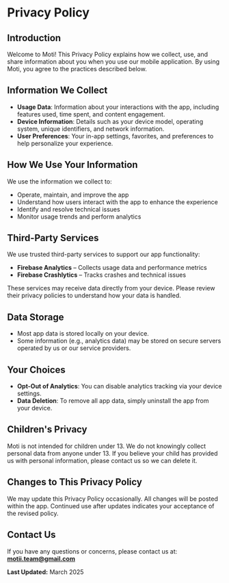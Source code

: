 # Privacy Policy

## Introduction

Welcome to Moti! This Privacy Policy explains how we collect, use, and share information about you when you use our mobile application. By using Moti, you agree to the practices described below.

## Information We Collect

- **Usage Data**: Information about your interactions with the app, including features used, time spent, and content engagement.
- **Device Information**: Details such as your device model, operating system, unique identifiers, and network information.
- **User Preferences**: Your in-app settings, favorites, and preferences to help personalize your experience.

## How We Use Your Information

We use the information we collect to:

- Operate, maintain, and improve the app
- Understand how users interact with the app to enhance the experience
- Identify and resolve technical issues
- Monitor usage trends and perform analytics

## Third-Party Services

We use trusted third-party services to support our app functionality:

- **Firebase Analytics** – Collects usage data and performance metrics
- **Firebase Crashlytics** – Tracks crashes and technical issues

These services may receive data directly from your device. Please review their privacy policies to understand how your data is handled.

## Data Storage

- Most app data is stored locally on your device.
- Some information (e.g., analytics data) may be stored on secure servers operated by us or our service providers.

## Your Choices

- **Opt-Out of Analytics**: You can disable analytics tracking via your device settings.
- **Data Deletion**: To remove all app data, simply uninstall the app from your device.

## Children's Privacy

Moti is not intended for children under 13. We do not knowingly collect personal data from anyone under 13. If you believe your child has provided us with personal information, please contact us so we can delete it.

## Changes to This Privacy Policy

We may update this Privacy Policy occasionally. All changes will be posted within the app. Continued use after updates indicates your acceptance of the revised policy.

## Contact Us

If you have any questions or concerns, please contact us at:
**motii.team@gmail.com**

**Last Updated:** March 2025
